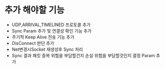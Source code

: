 # 추가 해야할 기능

- UDP,ARRIVAL,TIMELINED 프로토콜 추가
- Sync Param 추가 및 연결성 확인 기능 추가
- 주기적 Keep Alive 전송 기능 추가
- DisConnect 판단 추가
- Net변경시Socket 재생성후 Sync 처리
- Sync 결과 패킷 중복 위험을 부담할건지 손실 위험을 부담할것인지 결정 Param 추가